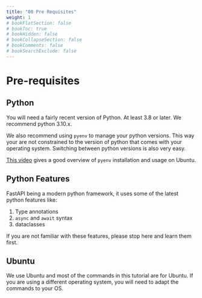 ```yaml
---
title: "00 Pre Requisites"
weight: 1
# bookFlatSection: false
# bookToc: true
# bookHidden: false
# bookCollapseSection: false
# bookComments: false
# bookSearchExclude: false
---
```


# Pre-requisites

## Python

You will need a fairly recent version of Python. At least 3.8 or later. We recommend
python 3.10.x.

We also recommend using `pyenv` to manage your python versions. This way your are
not constrained to the version of python that comes with your operating system.
Switching between python versions is also very easy.

[This video](https://www.youtube.com/watch?v=1Zgo8M9yUtM) gives a good overview of
`pyenv` installation and usage on Ubuntu.

## Python Features

FastAPI being a modern python framework, it uses some of the latest python features
like:

1. Type annotations
2. `async` and `await` syntax
3. dataclasses

If you are not familiar with these features, please stop here and learn them first.

## Ubuntu

We use Ubuntu and most of the commands in this tutorial are for Ubuntu. If you are
using a different operating system, you will need to adapt the commands to your OS.



